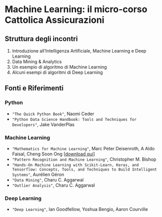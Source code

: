 # Machine Learning: il micro-corso Cattolica Assicurazioni
## Struttura degli incontri
1. Introduzione all’Intelligenza Artificiale, Machine Learning e Deep Learning
2. Data Mining & Analytics
3. Un esempio di algoritmo di Machine Learning
4. Alcuni esempi di algoritmi di Deep Learning

## Fonti e Riferimenti
### Python
* `"The Quick Python Book"`, Naomi Ceder
* `"Python Data Science Handbook: Tools and Techniques for Developers"`, Jake VanderPlas

### Machine Learning
* `"Mathematics for Machine Learning"`, Marc Peter Deisenroth, A Aldo Faisal, Cheng Soon Ong [[download qui](https://mml-book.github.io/)]
* `"Pattern Recognition and Machine Learning"`, Christopher M. Bishop
* `"Hands-On Machine Learning with Scikit-Learn, Keras, and Tensorflow: Concepts, Tools, and Techniques to Build Intelligent Systems"`, Aurélien Géron
* `"Data Mining"`, Charu C. Aggarwal
* `"Outlier Analysis"`, Charu C. Aggarwal

### Deep Learning
* `"Deep Learning"`, Ian Goodfellow, Yoshua Bengio, Aaron Courville
